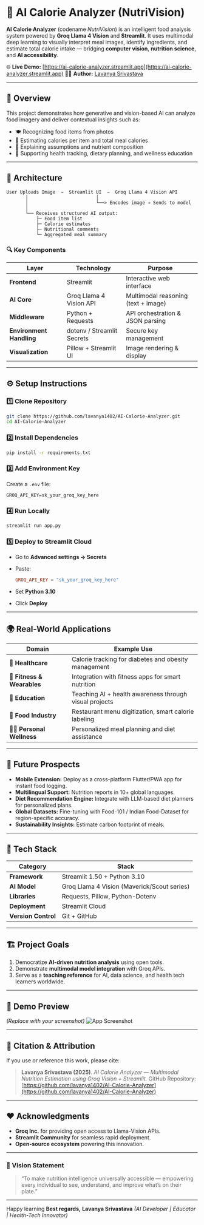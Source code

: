 # 🥗 AI Calorie Analyzer (NutriVision)

**AI Calorie Analyzer** (codename *NutriVision*) is an intelligent food analysis system powered by **Groq Llama 4 Vision** and **Streamlit**.
It uses multimodal deep learning to visually interpret meal images, identify ingredients, and estimate total calorie intake — bridging **computer vision**, **nutrition science**, and **AI accessibility**.

🌐 **Live Demo:** [https://ai-calorie-analyzer.streamlit.app](https://ai-calorie-analyzer.streamlit.app)
👩‍💻 **Author:** [Lavanya Srivastava](https://github.com/lavanya1402)

---

## 🚀 Overview

This project demonstrates how generative and vision-based AI can analyze food imagery and deliver contextual insights such as:

* 🍽️ Recognizing food items from photos
* 🔢 Estimating calories per item and total meal calories
* 🧠 Explaining assumptions and nutrient composition
* 🌿 Supporting health tracking, dietary planning, and wellness education

---

## 🧩 Architecture

```text
User Uploads Image  →  Streamlit UI  →  Groq Llama 4 Vision API
       │                         │
       │                         └──> Encodes image → Sends to model
       │
       └── Receives structured AI output:
           ├─ Food item list
           ├─ Calorie estimates
           ├─ Nutritional comments
           └─ Aggregated meal summary
```

### 🔍 Key Components

| Layer                    | Technology                 | Purpose                             |
| ------------------------ | -------------------------- | ----------------------------------- |
| **Frontend**             | Streamlit                  | Interactive web interface           |
| **AI Core**              | Groq Llama 4 Vision API    | Multimodal reasoning (text + image) |
| **Middleware**           | Python + Requests          | API orchestration & JSON parsing    |
| **Environment Handling** | dotenv / Streamlit Secrets | Secure key management               |
| **Visualization**        | Pillow + Streamlit UI      | Image rendering & display           |

---

## ⚙️ Setup Instructions

### 1️⃣ Clone Repository

```bash
git clone https://github.com/lavanya1402/AI-Calorie-Analyzer.git
cd AI-Calorie-Analyzer
```

### 2️⃣ Install Dependencies

```bash
pip install -r requirements.txt
```

### 3️⃣ Add Environment Key

Create a `.env` file:

```
GROQ_API_KEY=sk_your_groq_key_here
```

### 4️⃣ Run Locally

```bash
streamlit run app.py
```

### 5️⃣ Deploy to Streamlit Cloud

* Go to **Advanced settings → Secrets**
* Paste:

  ```toml
  GROQ_API_KEY = "sk_your_groq_key_here"
  ```
* Set **Python 3.10**
* Click **Deploy**

---

## 🌍 Real-World Applications

| Domain                      | Example Use                                            |
| --------------------------- | ------------------------------------------------------ |
| 🏥 **Healthcare**           | Calorie tracking for diabetes and obesity management   |
| 📱 **Fitness & Wearables**  | Integration with fitness apps for smart nutrition      |
| 🏫 **Education**            | Teaching AI + health awareness through visual projects |
| 🛒 **Food Industry**        | Restaurant menu digitization, smart calorie labeling   |
| 🧑‍🍳 **Personal Wellness** | Personalized meal planning and diet assistance         |

---

## 🔮 Future Prospects

* **Mobile Extension:** Deploy as a cross-platform Flutter/PWA app for instant food logging.
* **Multilingual Support:** Nutrition reports in 10+ global languages.
* **Diet Recommendation Engine:** Integrate with LLM-based diet planners for personalized plans.
* **Global Datasets:** Fine-tuning with Food-101 / Indian Food-Dataset for region-specific accuracy.
* **Sustainability Insights:** Estimate carbon footprint of meals.

---

## 🧠 Tech Stack

| Category            | Stack                                       |
| ------------------- | ------------------------------------------- |
| **Framework**       | Streamlit 1.50 + Python 3.10                |
| **AI Model**        | Groq Llama 4 Vision (Maverick/Scout series) |
| **Libraries**       | Requests, Pillow, Python-Dotenv             |
| **Deployment**      | Streamlit Cloud                             |
| **Version Control** | Git + GitHub                                |

---

## 🏗️ Project Goals

1. Democratize **AI-driven nutrition analysis** using open tools.
2. Demonstrate **multimodal model integration** with Groq APIs.
3. Serve as a **teaching reference** for AI, data science, and health tech learners worldwide.

---

## 📸 Demo Preview

*(Replace with your screenshot)*
![App Screenshot](https://github.com/lavanya1402/AI-Calorie-Analyzer/assets/demo_screenshot.png)

---

## 💬 Citation & Attribution

If you use or reference this work, please cite:

> **Lavanya Srivastava (2025)**. *AI Calorie Analyzer — Multimodal Nutrition Estimation using Groq Vision + Streamlit.*
> GitHub Repository: [https://github.com/lavanya1402/AI-Calorie-Analyzer](https://github.com/lavanya1402/AI-Calorie-Analyzer)

---

## ❤️ Acknowledgments

* **Groq Inc.** for providing open access to Llama-Vision APIs.
* **Streamlit Community** for seamless rapid deployment.
* **Open-source ecosystem** powering this innovation.

---

### 🌟 Vision Statement

> “To make nutrition intelligence universally accessible — empowering every individual to see, understand, and improve what’s on their plate.”

---

Happy learning
**Best regards,**
**Lavanya Srivastava**
*(AI Developer | Educator | Health-Tech Innovator)*

